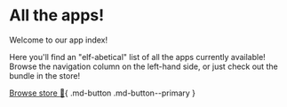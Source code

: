 # All the apps!

Welcome to our app index!

Here you'll find an "elf-abetical" list of all the apps currently available! Browse the navigation column on the left-hand side, or just check out the bundle in the store!

[Browse store :shopping_cart:](https://dev.elfhosted.com/app/bundle){ .md-button .md-button--primary }